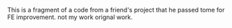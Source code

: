 This is a fragment of a code from a friend's project that he passed tome  for FE improvement. 
not my work orignal work.
